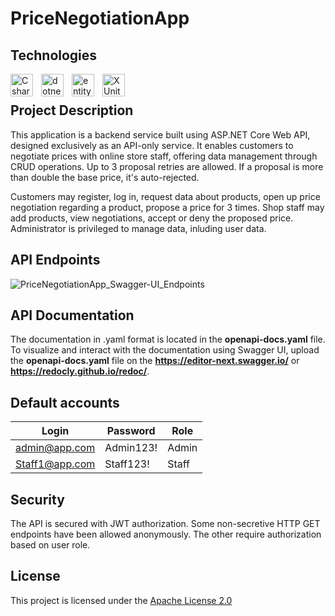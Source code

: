 # PriceNegotiationApp
## Technologies
[<img align="left" alt="Csharp" width="36px" src="https://cdn.jsdelivr.net/gh/devicons/devicon/icons/csharp/csharp-original.svg" style="padding-right:10px;"/>][csharp]
[<img align="left" alt="dotnet" width="36px" src="https://upload.wikimedia.org/wikipedia/commons/thumb/7/7d/Microsoft_.NET_logo.svg/2048px-Microsoft_.NET_logo.svg.png" style="padding-right:10px;"/>][dotnet]
[<img align="left" alt="entityframework" width="36px" style="padding-right:10px;" src="https://github.com/lukegor/PriceNegotiationApp/assets/105490868/bad63060-6eed-47e9-bb65-1ee03f4cccdd"/>][entityframework]
[<img align="left" alt="XUnit" width="36px" src="https://avatars.githubusercontent.com/u/2092016?s=200&v=4" style="padding-right:10px;"/>][XUnit]

<br>

## Project Description
This application is a backend service built using ASP.NET Core Web API, designed exclusively as an API-only service. It enables customers to negotiate prices with online store staff, offering data management through CRUD operations. Up to 3 proposal retries are allowed. If a proposal is more than double the base price, it's auto-rejected.

Customers may register, log in, request data about products, open up price negotiation regarding a product, propose a price for 3 times. Shop staff may add products, view negotiations, accept or deny the proposed price. Administrator is privileged to manage data, inluding user data.


[csharp]: https://pl.wikipedia.org/wiki/C_Sharp
[dotnet]: https://learn.microsoft.com/pl-pl/dotnet/
[entityframework]: https://learn.microsoft.com/pl-pl/ef/
[XUnit]: https://github.com/xunit/xunit



## API Endpoints

![PriceNegotiationApp_Swagger-UI_Endpoints](https://github.com/lukegor/PriceNegotiationApp/assets/105490868/2ec1841b-2ed2-45d5-9283-f0acbf8c5aba)

## API Documentation

The documentation in .yaml format is located in the <b>openapi-docs.yaml</b> file.<br/>
To visualize and interact with the documentation using Swagger UI, upload the <b>openapi-docs.yaml</b> file on the <b>https://editor-next.swagger.io/</b> or <b>https://redocly.github.io/redoc/</b>.

## Default accounts
| Login                 | Password   | Role  |
|-----------------------|------------|-------|
| admin@app.com         | Admin123!  | Admin |
| Staff1@app.com        | Staff123!  | Staff |

## Security

The API is secured with JWT authorization. Some non-secretive HTTP GET endpoints have been allowed anonymously. The other require authorization based on user role.

## License

This project is licensed under the [Apache License 2.0](https://opensource.org/license/apache-2-0/)
